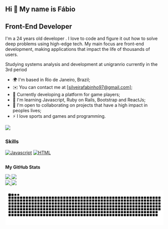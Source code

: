 ## Hi 👋 My name is Fábio


<h2>Front-End Developer</h2>


I'm a 24 years old developer . I love to code and figure it out how to solve deep problems using high-edge tech. My main focus are front-end development, making applications that impact the life of thousands of users.

Studying systems analysis and development at unigranrio currently in the 3rd period

* 🌍 I'm based in Rio de Janeiro, Brazil;
* ✉️  You can contact me at [silveirafabinho97@gmail.com];
* 🚀 Currently developing a platform for game players;
* 🧠 I'm learning Javascript, Ruby on Rails, Bootstrap and ReactJs;
* 🤝  I'm open to collaborating on projects that have a high impact in peoples lives;
* ⚡ I love sports and games and programming.

<a href="https://www.github.com/eoBIN97" target="_blank" rel="noreferrer"><img
src="https://img.shields.io/github/followers/eoBIN97?logo=github&style=for-the-badge&color=3382ed&labelColor=171717" /></a>
  
### Skills 
<p align="left">
<a href="https://developer.mozilla.org/en-US/docs/Web/JavaScript" target="_blank" rel="noreferrer"><img src="https://raw.githubusercontent.com/danielcranney/readme-generator/main/public/icons/skills/javascript-colored.svg" width="36" height="36" alt="Javascript" /></a>
<a href="" target="_blank" rel="noreferrer"><img src="https://simpleicons.org/icons/html5.svg" width="36" height="36" alt="HTML" /></a>
</p>

##

   <b>My GitHub Stats</b>

   <div>
  <a href="">
  <img height="150em" src="https://github-readme-stats-peguimasid.vercel.app/api?username=eoBIN97&show_icons=true&hide=&count_private=true&title_color=3382ed&text_color=ffffff&icon_color=3382ed&bg_color=171717&hide_border=true&show_icons=true"%20alt="peguimasid%27s%20GitHub%20stats"/>
  <img height="150em" src="https://github-readme-stats-peguimasid.vercel.app/api/top-langs/?username=eoBIN97&layout=compact&title_color=3382ed&text_color=ffffff&icon_color=3382ed&bg_color=171717&hide_border=true&locale=en&custom_title=Top%20%Languages"%20alt="Top%20Languages"/></br>
  <img height="150em" src="https://activity-graph.herokuapp.com/graph?username=eoBIN97&bg_color=171717&color=ffffff&line=3382ed&point=ffffff&area_color=171717&area=true&hide_border=true&custom_title=GitHub%20Commits%20Graph"%20alt="GitHub%20Commits%20Graph"/>
  <img height="150em" src="https://github-readme-streak-stats.herokuapp.com/?user=eoBIN97&stroke=ffffff&background=171717&ring=3382ed&fire=3382ed&currStreakNum=ffffff&currStreakLabel=3382ed&sideNums=ffffff&sideLabels=ffffff&dates=ffffff&hide_border=true"/>
</div>
 
  ![Snake animation](https://github.com/eoBIN97/eoBIN97/blob/output/github-contribution-grid-snake.svg)
 
</div>
